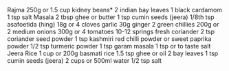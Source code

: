Rajma
250g or 1.5 cup kidney beans*
2 indian bay leaves
1 black cardamom
1 tsp salt
Masala
2 tbsp ghee or butter
1 tsp cumin seeds (jeera)
1/8th tsp asafoetida (hing)
18g or 4 cloves garlic
30g ginger
2 green chillies
200g or 2 medium onions
300g or 4 tomatoes
10-12 springs fresh coriander
2 tsp coriander seed powder
1 tsp kashmiri red chilli powder or sweet paprika powder
1/2 tsp turmeric powder
1 tsp garam masala
1 tsp or to taste salt
Jeera Rice
1 cup or 200g basmati rice
1.5 tsp ghee or oil
2 bay leaves
1 tsp cumin seeds (jeera)
2 cups or 500ml water
1/2 tsp salt